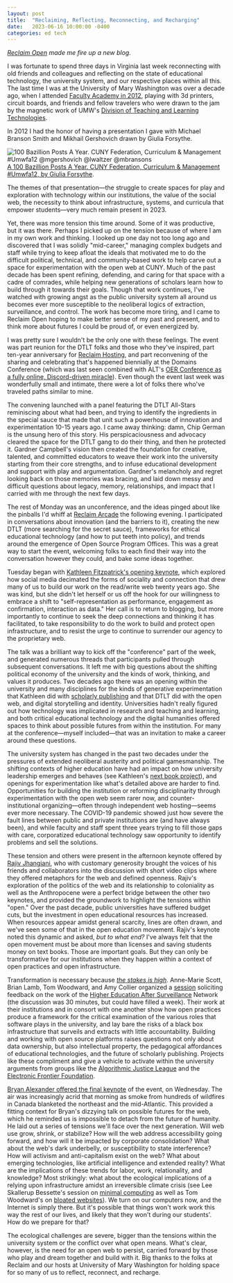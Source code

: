```yaml
---
layout: post
title:  "Reclaiming, Reflecting, Reconnecting, and Recharging"
date:   2023-06-16 10:00:00 -0400
categories: ed tech
---
```


*[Reclaim Open](https://reclaimopen.com/s) made me fire up a new blog.*

I was fortunate to spend three days in Virginia last week reconnecting with old friends and colleagues and reflecting on the state of educational technology, the university system, and our respective places within all this. The last time I was at the University of Mary Washington was over a decade ago, when I attended [Faculty Academy in 2012](https://eagleeye.umw.edu/2012/05/17/faculty-academy-showcases-teaching-and-learning-technologies/), playing with 3d printers, circuit boards,  and friends and fellow travelers who were drawn to the jam by the magnetic work of UMW's [Division of Teaching and Learning Technologies](http://umwdtlt.com/dtlt-blog/).

In 2012 I had the honor of having a presentation I gave with Michael Branson Smith and Mikhail Gershovich drawn by Giulia Forsythe.    

![100 Bazillion Posts A Year. CUNY Federation, Curriculum & Management #Umwfa12 @mgershovich @lwaltzer @mbransons](https://live.staticflickr.com/7239/7211801238_7928aa3dae_o.jpg)
<span class="caption">[A 100 Bazillion Posts A Year. CUNY Federation, Curriculum & Management #Umwfa12, by Giulia Forsythe](https://www.flickr.com/photos/gforsythe/7211801238).</span>

The themes of that presentation—the struggle to create spaces for play and exploration with technology within our institutions, the value of the social web, the necessity to think about infrastructure, systems, and curricula that empower students—very much remain present in 2023.

Yet, there was more tension this time around. Some of it was productive, but it was there. Perhaps I picked up on the tension because of where I am in my own work and thinking. I looked up one day not too long ago and discovered that I was solidly "mid-career," managing complex budgets and staff while trying to keep afloat the ideals that motivated me to do the difficult political, technical, and community-based work to help carve out a space for experimentation with the open web at CUNY. Much of the past decade has been spent refining, defending, and caring for that space with a cadre of comrades, while helping new generations of scholars learn how to build through it towards their goals. Though that work continues, I've watched with growing angst as the public university system all around us becomes ever more susceptible to the neoliberal logics of extraction, surveillance, and control. The work has become more tiring, and I came to Reclaim Open hoping to make better sense of my past and present, and to think more about futures I could be proud of, or even energized by.     

I was pretty sure I wouldn't be the only one with these feelings. The event was part reunion for the DTLT folks and those who they've inspired, part ten-year anniversary for [Reclaim Hosting](https://reclaimhosting.com/), and part reconvening of the sharing and celebrating that's happened biennially at the Domains Conference (which was last seen combined with ALT's [OER Conference as a fully online, Discord-driven miracle](https://oerxdomains21.org/day1.html)). Even though the event last week was wonderfully small and intimate, there were a lot of folks there who've traveled paths similar to mine.

The convening launched with a panel featuring the DTLT All-Stars reminiscing about what had been, and trying to identify the ingredients in the special sauce that made that unit such a powerhouse of innovation and experimentation 10-15 years ago. I came away thinking: damn, Chip German is the unsung hero of this story. His perspicaciousness and advocacy cleared the space for the DTLT gang to do their thing, and then he protected it. Gardner Campbell's vision then created the foundation for creative, talented, and committed educators to weave their work into the university starting from their core strengths, and to infuse educational development and support with play and argumentation. Gardner's melancholy and regret looking back on those memories was bracing, and laid down messy and difficult questions about legacy, memory, relationships, and impact that I carried with me through the next few days.

The rest of Monday was an unconference, and the ideas pinged about like the pinballs I'd whiff at [Reclaim Arcade](https://reclaimarcade.com/) the following evening. I participated in conversations about innovation (and the barriers to it), creating the new DTLT (more searching for the secret sauce), frameworks for ethical educational technology (and how to put teeth into policy), and trends around the emergence of Open Source Program Offices. This was a great way to start the event, welcoming folks to each find their way into the conversation however they could, and bake some ideas together.

Tuesday began with [Kathleen Fitzpatrick's opening keynote](https://kfitz.info/practicing/), which explored how social media decimated the forms of sociality and connection that drew many of us to build our work on the read/write web twenty years ago. She was kind, but she didn't let herself or us off the hook for our willingness to embrace a shift to "self-representation as performance, engagement as confirmation, interaction as data." Her call is to return to blogging, but more importantly to continue to seek the deep connections and thinking it has facilitated, to take responsibility to do the work to build and protect open infrastructure, and to resist the urge to continue to surrender our agency to the proprietary web.

The talk was a brilliant way to kick off the "conference" part of the week, and generated numerous threads that participants pulled through subsequent conversations. It left me with big questions about the shifting political economy of the university and the kinds of work, thinking, and values it produces. Two decades ago there was an opening within the university and many disciplines for the kinds of generative experimentation that Kathleen did with [scholarly publishing](https://mcpress.media-commons.org/plannedobsolescence/) and that DTLT did with the open web, and digital storytelling and identity. Universities hadn't really figured out how technology was implicated in research and teaching and learning, and both critical educational technology and the digital humanities offered spaces to think about possible futures from within the institution. For many at the conference—myself included—that was an invitation to make a career around these questions.

The university system has changed in the past two decades under the pressures of extended neoliberal austerity and political gamesmanship. The shifting contexts of higher education have had an impact on how university leadership emerges and behaves (see Kathleen's [next book project](https://leadinggenerously.hcommons.org/)), and openings for experimentation like what's detailed above are harder to find. Opportunities for building the institution or reforming disciplinarity through experimentation with the open web seem rarer now, and counter-institutional organizing—often through independent web hosting—seems ever more necessary. The COVID-19 pandemic showed just how severe the fault lines between public and private institutions are (and have always been), and while faculty and staff spent three years trying to fill those gaps with care, corporatized educational technology saw opportunity to identify problems and sell the solutions.

These tension and others were present in the afternoon keynote offered by [Rajiv Jhangiani](https://rajivjhangiani.com/), who with customary generosity brought the voices of his friends and collaborators into the discussion with short video clips where they offered metaphors for the web and defined openness. Rajiv's exploration of the politics of the web and its relationship to coloniality as well as the Anthropocene were a perfect bridge between the other two keynotes, and provided the groundwork to highlight the tensions within "open." Over the past decade, public universities have suffered budget cuts, but the investment in open educational resources has increased. When resources appear amidst general scarcity, lines are often drawn, and we've seen some of that in the open education movement. Rajiv's keynote noted this dynamic and asked, *but to what end?* I've always felt that the open movement must be about more than licenses and saving students money on text books. Those are important goals. But they can only be transformative for our institutions when they happen within a context of open practices and open infrastructure.

Transformation is necessary because [*the stakes is high*](https://www.youtube.com/watch?v=BhJCMKXzGv8). Anne-Marie Scott, Brian Lamb, Tom Woodward, and Amy Collier organized a [session](https://reclaimopen.com/surveillance-should-we-just-give-up/) soliciting feedback on the work of the [Higher Education After Surveillance](https://aftersurveillance.net/) Network (the discussion was 30 minutes, but could have filled a week). Their work at their institutions and in consort with one another show how open practices produce a framework for the critical examination of the various roles that software plays in the university, and lay bare the risks of a black box infrastructure that surveils and extracts with little accountability. Building and working with open source platforms raises questions not only about data ownership, but also intellectual property, the pedagogical affordances of educational technologies, and the future of scholarly publishing. Projects like these compliment and give a vehicle to activate within the university arguments from groups like the [Algorithmic Justice League](https://www.ajl.org/) and the [Electronic Frontier Foundation](https://www.eff.org/).  

[Bryan Alexander offered the final keynote](https://bryanalexander.org/education-and-technology/thinking-about-the-future-of-the-web/) of the event, on Wednesday. The air was increasingly acrid that morning as smoke from hundreds of wildfires in Canada blanketed the northeast and the mid-Atlantic. This provided a fitting context for Bryan's dizzying talk on possible futures for the web, which he reminded us is impossible to detach from the future of humanity. He laid out a series of tensions we'll face over the next generation. Will web use grow, shrink, or stabilize? How will the web address accessibility going forward, and how will it be impacted by corporate consolidation? What about the web's dark underbelly, or susceptibility to state interference? How will activism and anti-capitalism exist on the web? What about emerging technologies, like artificial intelligence and extended reality? What are the implications of these trends for labor, work, relationality, and knowledge? Most strikingly: what about the ecological implications of a relying upon infrastructure amidst an irreversible climate crisis (see Lee Skallerup Bessette's session on [minimal computing](https://reclaimopen.com/the-future-is-minimal/) as well as Tom Woodward's on [bloated websites](https://reclaimopen.com/your-website-is-a-slow-bloated-carbon-belching-monstrosity/)). We turn on our computers now, and the Internet is simply there. But it's possible that things won't work work this way the rest of our lives, and likely that they won't during our students'. How do we prepare for that?

The ecological challenges are severe, bigger than the tensions within the university system or the conflict over what open means. What's clear, however, is the need for an open web to persist, carried forward by those who play and dream together and build with it. Big thanks to the folks at Reclaim and our hosts at University of Mary Washington for holding space for so many of us to reflect, reconnect, and recharge.    

